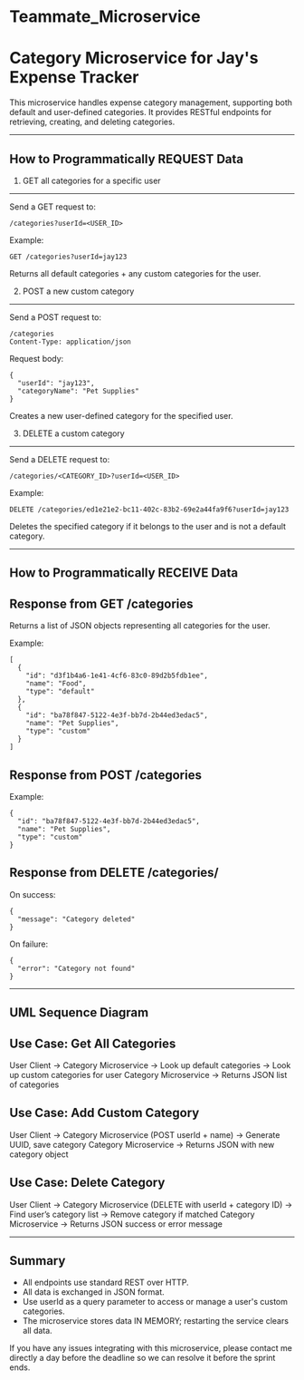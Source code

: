 # Teammate_Microservice

Category Microservice for Jay's Expense Tracker
==============================================

This microservice handles expense category management, supporting both default and user-defined categories. It provides RESTful endpoints for retrieving, creating, and deleting categories.

------------------------------------------------------------
How to Programmatically REQUEST Data
------------------------------------------------------------

1. GET all categories for a specific user
-----------------------------------------
Send a GET request to:

    /categories?userId=<USER_ID>

Example:

    GET /categories?userId=jay123

Returns all default categories + any custom categories for the user.

2. POST a new custom category
-----------------------------
Send a POST request to:

    /categories
    Content-Type: application/json

Request body:

    {
      "userId": "jay123",
      "categoryName": "Pet Supplies"
    }

Creates a new user-defined category for the specified user.

3. DELETE a custom category
---------------------------
Send a DELETE request to:

    /categories/<CATEGORY_ID>?userId=<USER_ID>

Example:

    DELETE /categories/ed1e21e2-bc11-402c-83b2-69e2a44fa9f6?userId=jay123

Deletes the specified category if it belongs to the user and is not a default category.

------------------------------------------------------------
How to Programmatically RECEIVE Data
------------------------------------------------------------

Response from GET /categories
-----------------------------
Returns a list of JSON objects representing all categories for the user.

Example:

    [
      {
        "id": "d3f1b4a6-1e41-4cf6-83c0-89d2b5fdb1ee",
        "name": "Food",
        "type": "default"
      },
      {
        "id": "ba78f847-5122-4e3f-bb7d-2b44ed3edac5",
        "name": "Pet Supplies",
        "type": "custom"
      }
    ]

Response from POST /categories
------------------------------
Example:

    {
      "id": "ba78f847-5122-4e3f-bb7d-2b44ed3edac5",
      "name": "Pet Supplies",
      "type": "custom"
    }

Response from DELETE /categories/<id>
-------------------------------------
On success:

    {
      "message": "Category deleted"
    }

On failure:

    {
      "error": "Category not found"
    }

------------------------------------------------------------
UML Sequence Diagram
------------------------------------------------------------

Use Case: Get All Categories
----------------------------
User Client         → Category Microservice
                    → Look up default categories
                    → Look up custom categories for user
Category Microservice → Returns JSON list of categories

Use Case: Add Custom Category
-----------------------------
User Client         → Category Microservice (POST userId + name)
                    → Generate UUID, save category
Category Microservice → Returns JSON with new category object

Use Case: Delete Category
-------------------------
User Client         → Category Microservice (DELETE with userId + category ID)
                    → Find user’s category list
                    → Remove category if matched
Category Microservice → Returns JSON success or error message

------------------------------------------------------------
Summary
------------------------------------------------------------
- All endpoints use standard REST over HTTP.
- All data is exchanged in JSON format.
- Use userId as a query parameter to access or manage a user's custom categories.
- The microservice stores data IN MEMORY; restarting the service clears all data.

If you have any issues integrating with this microservice, please contact me directly a day before the deadline so we can resolve it before the sprint ends.

